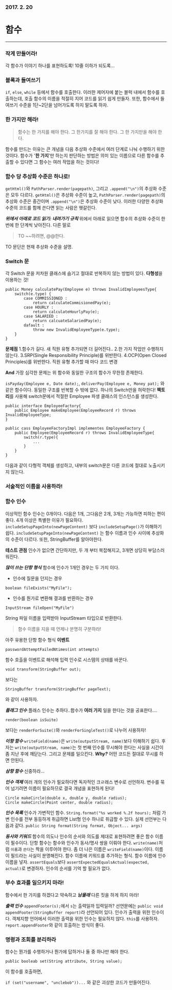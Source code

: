 ### 2017. 2. 20
# 함수
---
### 작게 만들어라!
각 함수가 이야기 하나를 표현하도록! 10줄 이하가 되도록...

### 블록과 들여쓰기
```if```, ```else```, ```while``` 등에서 함수를 호출한다. 이러한 제어자에 붙는 블럭 내에서 함수를 호출하는데, 호출 함수의 이름을 적절히 지어 코드를 읽기 쉽게 만들자. 또한, 함수에서 들여쓰기 수준을 1단~2단을 넘어가도록 하지 말도록 하자.

### 한 가지만 해라!
> 함수는 한 가지를 해야 한다. 그 한가지를 잘 해야 한다. 그 한 가지만을 해야 한다. 

함수를 만드는 이유는 큰 개념을 다음 추상화 수준에서 여러 단계로 나눠 수행하기 위한 것이다. 
함수가 '**한 가지**'만 하는지 판단하는 방법은 의미 있는 이름으로 다른 함수를 추출할 수 있다면 그 함수는 여러 작업을 하는 것이다!

### 함수 당 추상화 수준은 하나로!
```getHtml()```와 ```PathParser.render(pagepath)```, 그리고 ```.append("\n")```의 추상화 수준은 모두 다르다. ```getHtml()```은 추상화 수준이 높고, ```PathParser.render(pagepath)```의 추상화 수준은 중간이며 ```.append("\n")```은 추상화 수준이 낮다. 이러한 다양한 추상화 수준의 코드를 함께 쓴다면 읽는 사람은 헷갈린다. 

***위에서 아래로 코드 읽기: 내려가기 규칙***
위에서 아래로 읽으면 함수의 추상화 수준이 한 번에 한 단계씩 낮아진다. 
다른 말로 
>TO ~~하려면, @@한다.

TO 문단은 현재 추상화 수준을 설명.

### Switch 문
각 Switch 문을 저차원 클래스에 숨기고 절대로 반복하지 않는 방법이 있다. **다형성**을 이용하는 것!

```
public Money calculatePay(Employee e) throws InvalidImployeesType{
    switch(e.type) {
        case COMMISSIONED :
            return calculateCommisionedPay(e);
        case HOURLY :
            return calculateHourlyPay(e);
        case SALARIED :
            return calcuateSalariedPay(e);
        dafault :
            throw new InvalidEmployeeType(e.type);
    }
}
```
**문제점**
1.함수가 길다. 새 직원 유형 추가되면 더 길어진다..
2.한 가지 작업만 수행하지 않는다.
3.SRP(Single Responsibility Principle)를 위반한다.
4.OCP(Open Closed Principles)를 위반한다. 직원 유형 추가할 때 마다 코드 변경

**And** 가장 심각한 문제는 위 함수와 동일한 구조의 함수가 무한정 존재한다.

```isPayday(Employee e, Date date);```,
```deliverPay(Employee e, Money pat);```
와 같은 함수이다. 동일한 구조를 반복할 수 밖에 없다. 하나의 Switch만을 허락한다!
**팩토리**를 사용해 switch문에서 적절한 Employee 파생 클래스의 인스턴스를 생성한다. 

```
public interface EmployeeFactory{ 
    public Employee makeEmployee(EmployeeRecord r) throws InvalidEmployeeType;
}

public cass EmployeeFactoryImpl implementes EmployeeFactory {
    public Employee(EmployeeRecord r) throws InvalidEmployeeType{
        switch(r.type){
            ...
        }
    }
}
```

다음과 같이 다형적 객체를 생성하고, 내부의 switch문은 다른 코드에 절대로 노출시키지 않는다.

### 서술적인 이름을 사용하라!

### 함수 인수
이상적인 함수 인수는 0개이다. 다음은 1개, 그다음은 2개, 3개는 가능하면 피하는 편이 좋다. 4개 이상은 특별한 이유가 필요하다.
```includeSetupPageInto(newPageContent)``` 보다 ```includeSetupPage()```가 이해하기 쉽다. ```includeSetupPageInto(newPageContent)``` 는 함수 이름과 인수 사이에 추상화의 수준이 다르다. 또한, StringBuffer를 알아야한다. 

**테스트 관점**
인수가 없으면 간단하지만, 두 개 부터 복잡해지고, 3개면 상당히 부담스러워진다.

***많이 쓰는 단항 형식***
함수에 인수가 1개인 경우는 두 가지 이다.
- 인수에 질문을 던지는 경우

```
boolean fileExists("MyFile");
```

- 인수를 뭔가로 변환해 결과를 반환하는 경우

```
InputStream fileOpen("MyFile")
```

String 파일 이름을 입력받아 InputStream 타입으로 반환한다.

> 함수 이름을 지을 때 언제나 분명히 구분하라!


아주 유용한 단항 함수 형식 **이벤트**
```
passwordAttemptFailedNtimes(int attempts)
```
함수 호출을 이벤트로 해석해 입력 인수로 시스템의 상태를 바꾼다. 

```
void transform(StringBuffer out);
```
보다는  
```
StringBuffer transform(StringBuffer pageText);
```
와 같이 사용하자. 


***플래그 인수***
플래스 인수는 추하다..함수가 **여러 가지** 일을 한다는 것을 공표한다....
```
render(boolean isSuite)
```
보다는 
```renderForSuite()```와 ```renderForSingleTest()```로 나누어 사용하자!

***이항 함수***
```writeField(name)```은 ```write(outputStream, name)```보다 이해하기 쉽다. 후자는 ```write(outputStream, name)```는 첫 번째 인수를 무시해야 한다는 사실을 시간이 좀 지난 후에 깨닫는다. 그리고 문제를 일으킨다. 
***Why?*** 어떤 코드든 절대로 무시를 하면 안된다. 

***삼항 함수***
신중하라...

***인수 객체***
여러 개의 인수가 필요하다면 독자적인 크ㄹ래스 변수로 선언하자. 변수를 묶어 넘기려면 이름이 필요하므로 결국 개념을 표현하게 된다!
```
Circle makeCircle(double x, double y, double radius);
Circle makeCircle(Point center, double radius);
```

***인수 목록***
인수가 가변적인 함수. 
```String.format("%s worked %.2f hours);``` 처럼 가변 인수를 전부 동등하게 취급하면 List형 인수 하나로 취급할 수 있다. 실제 선언부는 다음과 같다.
``` public String format(String format, Object... args) ```

***동사와 키워드***
함수의 의도나 인수의 순서와 의도를 제대로 표현하려면 좋은 함수 이름이 필수이다. 단항 함수는 함수와 인수가 동사/명사 쌍을 이뤄야 한다.
```write(name)```처럼 ```이름```과 ```쓴다```는 짝을 이루어야 한다. 좀 더 나은 이름은 ```writeField(name)```이다. 이름이 필드라는 사실이 분명해진다. 
함수 이름에 키워드를 추가하는 형식. 함수 이름에 인수 이름을 넣자.
```assertEquals```보다 ```assertExpectedEqualsActual(expected, actual)```로 변경하자. 인수의 순서를 기억 할 필요가 없다.

### 부수 효과를 일으키지 마라!
함수에서 한 가지를 하겠다고 약속하고 ***남몰래*** 다른 짓을 하게 하지 마라!

***출력 인수***
```appendFooter(s);```에서 ```s```는 출력일까 입력일까?
선언문에는 ```public void appendFooter(StringBuffer report)```라 선언되어 있다. 인수가 출력을 위한 인수이다. 객체지향 언어에서 이러한 출력을 위한 인수는 필요하지 않다. 
```this```를 사용하자. ```report.appendFooter```와 같이 호출하는 방식이 좋다.

### 명령과 조회를 분리하라
함수는 뭔가를 수행하거나 뭔가에 답하거나 둘 중 하나만 해야 한다. 

```public booleab set(String attribute, String value);```

이 함수를 호출하면, 

```if (set("username", "unclebob"))...```
와 같은 괴상한 코드가 만들어진다.









